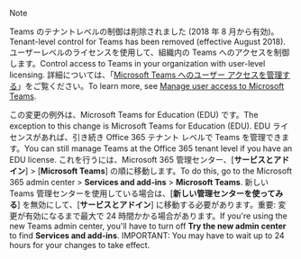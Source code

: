 > [!NOTE]
> <span data-ttu-id="4428a-101">Teams のテナントレベルの制御は削除されました (2018 年 8 月から有効)。</span><span class="sxs-lookup"><span data-stu-id="4428a-101">Tenant-level control for Teams has been removed (effective August 2018).</span></span> <span data-ttu-id="4428a-102">ユーザーレベルのライセンスを使用して、組織内の Teams へのアクセスを制御します。</span><span class="sxs-lookup"><span data-stu-id="4428a-102">Control access to Teams in your organization with user-level licensing.</span></span> <span data-ttu-id="4428a-103">詳細については、「[Microsoft Teams へのユーザー アクセスを管理する](../user-access.md)」をご覧ください。</span><span class="sxs-lookup"><span data-stu-id="4428a-103">To learn more, see [Manage user access to Microsoft Teams](../user-access.md).</span></span>

<span data-ttu-id="4428a-104">この変更の例外は、Microsoft Teams for Education (EDU) です。</span><span class="sxs-lookup"><span data-stu-id="4428a-104">The exception to this change is Microsoft Teams for Education (EDU).</span></span> <span data-ttu-id="4428a-105">EDU ライセンスがあれば、引き続き Office 365 テナント レベルで Teams を管理できます。</span><span class="sxs-lookup"><span data-stu-id="4428a-105">You can still manage Teams at the Office 365 tenant level if you have an EDU license.</span></span> <span data-ttu-id="4428a-106">これを行うには、Microsoft 365 管理センター、[**サービスとアドイン**] > [**Microsoft Teams**] の順に移動します。</span><span class="sxs-lookup"><span data-stu-id="4428a-106">To do this, go to the Microsoft 365 admin center > **Services and add-ins** > **Microsoft Teams**.</span></span> <span data-ttu-id="4428a-107">新しい Teams 管理センターを使用している場合は、[**新しい管理センターを使ってみる**] を無効にして、[**サービスとアドイン**] に移動する必要があります。重要: 変更が有効になるまで最大で 24 時間かかる場合があります。</span><span class="sxs-lookup"><span data-stu-id="4428a-107">If you're using the new Teams admin center, you'll have to turn off **Try the new admin center** to find **Services and add-ins**. IMPORTANT: You may have to wait up to 24 hours for your changes to take effect.</span></span> 
